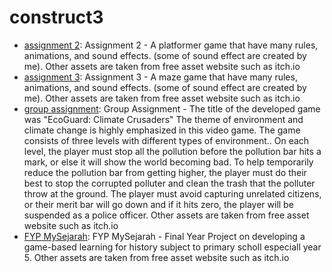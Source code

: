 # construct3

- [assignment 2](https://hyglobalhd.github.io/construct3/assignment2/): Assignment 2 - A platformer game that have many rules, animations, and sound effects. (some of sound effect are created by me). Other assets are taken from free asset website such as itch.io 
- [assignment 3](https://hyglobalhd.github.io/construct3/assignment3/): Assignment 3 - A maze game that have many rules, animations, and sound effects. (some of sound effect are created by me). Other assets are taken from free asset website such as itch.io 
- [group assignment](https://hyglobalhd.github.io/construct3/group/): Group Assignment - The title of the developed game was "EcoGuard: Climate Crusaders" The theme of environment and climate change is highly emphasized in this video game. The game consists of three levels with different types of environment.. On each level, the player must stop all the pollution before the pollution bar hits a mark, or else it will show the world becoming bad. To help temporarily reduce the pollution bar from getting higher, the player must do their best to stop the corrupted polluter and clean the trash that the polluter throw at the ground. The player must avoid capturing unrelated citizens, or their merit bar will go down and if it hits zero, the player will be suspended as a police officer. Other assets are taken from free asset website such as itch.io 
- [FYP MySejarah](https://hyglobalhd.github.io/construct3/MySejarah/): FYP MySejarah - Final Year Project on developing a game-based learning for history subject to primary scholl especiall year 5. Other assets are taken from free asset website such as itch.io 
